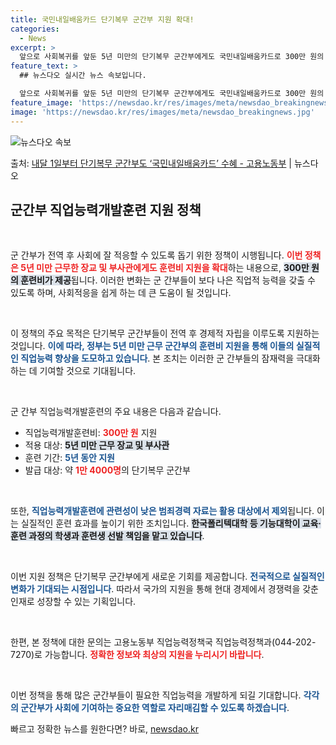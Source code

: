 ```yaml
---
title: 국민내일배움카드 단기복무 군간부 지원 확대!
categories:
  - News
excerpt: >
  앞으로 사회복귀를 앞둔 5년 미만의 단기복무 군간부에게도 국민내일배움카드로 300만 원의 훈련비를 지원해 직…
feature_text: >
  ## 뉴스다오 실시간 뉴스 속보입니다.

  앞으로 사회복귀를 앞둔 5년 미만의 단기복무 군간부에게도 국민내일배움카드로 300만 원의 훈련비를 지원해 직…
feature_image: 'https://newsdao.kr/res/images/meta/newsdao_breakingnews.jpg'
image: 'https://newsdao.kr/res/images/meta/newsdao_breakingnews.jpg'
---
```


![뉴스다오 속보](https://newsdao.kr/res/images/meta/newsdao_breakingnews.jpg)

<p>출처: <a href="https://newsdao.kr/3653" rel="dofollow">내달 1일부터 단기복무 군간부도 ‘국민내일배움카드’ 수혜 - 고용노동부</a> | 뉴스다오</p>

<h2 data-ke-size="size26">군간부 직업능력개발훈련 지원 정책</h2>
<p data-ke-size="size16">&nbsp;</p>

군 간부가 전역 후 사회에 잘 적응할 수 있도록 돕기 위한 정책이 시행됩니다. <b><span style="color: #ee2323;">이번 정책은 5년 미만 근무한 장교 및 부사관에게도 훈련비 지원을 확대</span></b>하는 내용으로, <b><span style="background-color: #21538527;">300만 원의 훈련비가 제공</span></b>됩니다. 이러한 변화는 군 간부들이 보다 나은 직업적 능력을 갖출 수 있도록 하며, 사회적응을 쉽게 하는 데 큰 도움이 될 것입니다.

<p data-ke-size="size16">&nbsp;</p>

이 정책의 주요 목적은 단기복무 군간부들이 전역 후 경제적 자립을 이루도록 지원하는 것입니다. <b><span style="color: #1a5490;">이에 따라, 정부는 5년 미만 근무 군간부의 훈련비 지원을 통해 이들의 실질적인 직업능력 향상을 도모하고 있습니다</span></b>. 본 조치는 이러한 군 간부들의 잠재력을 극대화하는 데 기여할 것으로 기대됩니다.

<p data-ke-size="size16">&nbsp;</p>

군 간부 직업능력개발훈련의 주요 내용은 다음과 같습니다.

<ul>
    <li>직업능력개발훈련비: <b><span style="color: #ee2323;">300만 원</span></b> 지원</li>
    <li>적용 대상: <b><span style="background-color: #21538527;">5년 미만 근무 장교 및 부사관</span></b></li>
    <li>훈련 기간: <b><span style="color: #1a5490;">5년 동안 지원</span></b></li>
    <li>발급 대상: 약 <b><span style="color: #ee2323;">1만 4000명</span></b>의 단기복무 군간부</li>
</ul>

<p data-ke-size="size16">&nbsp;</p>

또한, <b><span style="color: #1a5490;">직업능력개발훈련에 관련성이 낮은 범죄경력 자료는 활용 대상에서 제외</span></b>됩니다. 이는 실질적인 훈련 효과를 높이기 위한 조치입니다. <b><span style="background-color: #21538527;">한국폴리텍대학 등 기능대학이 교육·훈련 과정의 학생과 훈련생 선발 책임을 맡고 있습니다</span></b>.

<p data-ke-size="size16">&nbsp;</p>

이번 지원 정책은 단기복무 군간부에게 새로운 기회를 제공합니다. <b><span style="color: #1a5490;">전국적으로 실질적인 변화가 기대되는 시점입니다</span></b>. 따라서 국가의 지원을 통해 현대 경제에서 경쟁력을 갖춘 인재로 성장할 수 있는 기획입니다. 

<p data-ke-size="size16">&nbsp;</p>

한편, 본 정책에 대한 문의는 고용노동부 직업능력정책국 직업능력정책과(044-202-7270)로 가능합니다. <b><span style="color: #ee2323;">정확한 정보와 최상의 지원을 누리시기 바랍니다</span></b>.

<p data-ke-size="size16">&nbsp;</p>

이번 정책을 통해 많은 군간부들이 필요한 직업능력을 개발하게 되길 기대합니다. <b><span style="color: #1a5490;">각각의 군간부가 사회에 기여하는 중요한 역할로 자리매김할 수 있도록 하겠습니다</span></b>. 

빠르고 정확한 뉴스를 원한다면? 바로, <a href="https://newsdao.kr" rel="dofollow">newsdao.kr</a>


